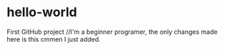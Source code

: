 # hello-world
First GitHub project
//I'm a beginner programer, the only changes made here is this cmmen I just added. 
